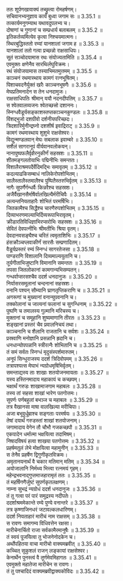 

  
ततः शूर्पणखावाक्यं तच्छ्रुत्वा रोमहर्षणम्।  
सचिवानभ्यनुज्ञाय कार्यं बुध्वा जगाम सः ॥ 3.35.1 ॥   
तत्कार्यमनुगम्याथ यथावदुपलभ्य च।  
दोषाणां च गुणानां च सम्प्रधार्य बलाबलम् ॥ 3.35.2 ॥   
इतिकर्तव्यमित्येव कृत्वा निश्चयमात्मनः।  
स्थिरबुद्धिस्ततो रम्यां यानशालां जगाम ह ॥ 3.35.3 ॥   
यानशालां ततो गत्वा प्रच्छन्नो राक्षसाधिपः।  
सूतं सञ्चोदयामास रथः संयोज्यतामिति ॥ 3.35.4 ॥   
एवमुक्तः क्षणेनैव सारथिर्लघुविक्रमः।  
रथं संयोजयामास तस्याभिमतमुत्तमम् ॥ 3.35.5 ॥   
काञ्चनं रथमास्थाय कामगं रत्नभूषितम्।  
पिशाचवदनैर्युक्तं खरैः काञ्चनभूषणैः ॥ 3.35.6 ॥   
मेघप्रतिमनादेन स तेन धनदामुजः।  
राक्षसाधिपतिः श्रीमान् ययौ नदनदीपतिम् ॥ 3.35.7 ॥   
स श्वेतवालव्यजनः श्वेतच्छत्त्रो दशाननः।  
स्निग्धवैडूर्यसङ्काशस्तप्तकाञ्चनकुण्डलः ॥ 3.35.8 ॥   
विंशद्भुजो दशग्रीवो दर्शनीयपरिच्छदः।  
त्रिदशारिर्मुनीन्द्रघ्नो दशशीर्ष इवाद्रिराट् ॥ 3.35.9 ॥   
कामगं रथमास्थाय शुशुभे राक्षसेश्वरः।  
विद्युन्मण्डलवान् मेघः सबलाक इवाम्बरे ॥ 3.35.10 ॥   
सशैलं सागरानूपं वीर्यवानवलोकयन्।  
नानापुष्पफलैर्वृक्षैरनुकीर्णं सहस्रशः ॥ 3.35.11 ॥   
शीतमङ्गलतोयाभिः पद्मिनीभिः समन्ततः।  
विशालैराश्रमपदैर्वेदिमद्भिः समावृतम् ॥ 3.35.12 ॥   
कदल्याढकिसम्बाधं नालिकेरोपशोभितम्।  
सालैस्तालैस्तमालैश्च पुष्पितैस्तरुभिर्वृतम् ॥ 3.35.13 ॥   
नागैः सुपर्णैर्गन्धर्वैः किन्नरैश्च सहस्रशः।  
अजैर्वैखानसैर्माषैर्वालखिल्यैर्मरीचिपैः ॥ 3.35.14 ॥   
अत्यन्तनियताहारैः शोभितं परमर्षिभिः।  
जितकामैश्च सिद्धैश्च चारणैरुपशोभितम् ॥ 3.35.15 ॥   
दिव्याभरणमाल्याभिर्दिव्यरूपाभिरावृतम्।  
क्रीडारतिविधिज्ञाभिरप्सरोभिः सहस्रशः ॥ 3.35.16 ॥   
सेवितं देवपत्नीभिः श्रीमतीभिः श्रिया वृतम्।  
देवदानवसङ्घैश्च चरितं त्वमृताशिभिः ॥ 3.35.17 ॥   
हंसक्रौञ्चप्लवाकीर्णं सारसैः सम्प्रणादितम्।  
वैडूर्यप्रस्तरं रम्यं स्निग्धं सागरतेजसा ॥ 3.35.18 ॥   
पाण्डराणि विशालानि दिव्यमाल्ययुतानि च।  
तूर्यगीताभिजुष्टानि विमानानि समन्ततः ॥ 3.35.19 ॥   
तपसा जितलोकानां कामगान्यभिसम्पतन्।  
गन्धर्वाप्सरसश्चैव ददर्श धनदानुजः ॥ 3.35.20 ॥   
निर्यासरसमूलानां चन्दनानां सहस्रशः।  
वनानि पश्यन् सौम्यानि घ्राणतृप्तिकराणि च ॥ 3.35.21 ॥   
अगरूणां च मुख्यानां वनान्युपवनानि च।  
तक्कोलानां च जात्यनां फलानां च सुगन्धिनाम् ॥ 3.35.22 ॥   
पुष्पणि च तमालस्य गुल्मानि मरिचस्य च।  
मुक्तानां च समूहानि शुष्यमाणानि तीरतः ॥ 3.35.23 ॥   
शङ्खानां प्रस्तरं चैव प्रवालनिचयं तथा।  
काञ्चनानि च शैलानि राजतानि च सर्वशः ॥ 3.35.24 ॥   
प्रस्रवाणि मनोज्ञानि प्रसन्नानि ह्रदानि च।  
धनधान्योपपन्नानि स्त्रीरत्नैः शोभितानि च ॥ 3.35.25 ॥   
तं समं सर्वतः स्निग्धं मृदुसंस्पर्शमारुतम्।  
अनूपं सिन्धुराजस्य ददर्श त्रिदिवोपमम् ॥ 3.35.26 ॥   
तत्रापश्यत्स मेघाभं न्यग्रोधमृषिभिर्वृतम्।  
समन्ताद्यस्य ताः शाखाः शतयोजनमायताः ॥ 3.35.27 ॥   
यस्य हस्तिनमादाय महाकायं च कच्छपम्।  
भक्षार्थं गरुडः शाखामाजगाम महाबलः ॥ 3.35.28 ॥   
तस्य तां सहसा शाखां भारेण पतगोत्तमः।  
सुपर्णः पर्णबहुलां बभञ्ज च महाबलः ॥ 3.35.29 ॥   
तत्र वैखानसा माषा वालखिल्या मरीचिपाः।  
अजा बभूवुर्धूम्राश्च सङ्गताः परमर्षयः ॥ 3.35.30 ॥   
तेषां दयार्थं गरुडस्तां शाखां शतयोजनाम्।  
जगामादाय वेगेन तौ चौभौ गजकच्छपौ ॥ 3.35.31 ॥   
एकपादेन धर्मात्मा भक्षयित्वा तदामिषम्।  
निषादविषयं हत्वा शाखया पतगोत्तमः ॥ 3.35.32 ॥   
प्रहर्षमतुलं लेभे मोक्षयित्वा महामुनीन् ॥ 3.35.33 ॥   
स तेनैव प्रहर्षेण द्विगुणीकृतविक्रमः।  
अमृतानयनार्थं वै चकार मतिमान् मतिम् ॥ 3.35.34 ॥   
अयोजालानि निर्मथ्य भित्त्वा रत्नमयं गृहम्।  
महेन्द्रभवनाद्गुप्तमाजहारामृतं ततः ॥ 3.35.35 ॥   
तं महर्षिगणैर्जुष्टं सुपर्णकृतलक्षणम्।  
नाम्ना सुभद्रं न्यग्रोधं ददर्श धनदानुजः ॥ 3.35.36 ॥   
तं तु गत्वा परं पारं समुद्रस्य नदीपतेः।  
ददर्शाश्रममेकान्ते रम्ये पुण्ये वनान्तरे ॥ 3.35.37 ॥   
तत्र कृष्णाजिनधरं जटावल्कलधारिणम्।  
ददर्श नियताहारं मारीचं नाम राक्षसम् ॥ 3.35.38 ॥   
स रावणः समागम्य विधिवत्तेन रक्षसा।  
मारीचेनार्चितो राजा सर्वकामैरमानुषैः ॥ 3.35.39 ॥   
तं स्वयं पूजयित्वा तु भोजनेनोदकेन च।  
अर्थोपहितया वाचा मारीचो वाक्यमब्रवीत् ॥ 3.35.40 ॥   
कच्चित् सुकुशलं राजन् लङ्कायां राक्षसेश्वर।  
केनार्थेन पुनस्त्वं वै तूर्णमेवमिहागतः ॥ 3.35.41 ॥   
एवमुक्तो महातेजा मारीचेन स रावणः।  
तं तु पश्चादिदं वाक्यमब्रवीद्वाक्यकोविदः ॥ 3.35.42 ॥   
